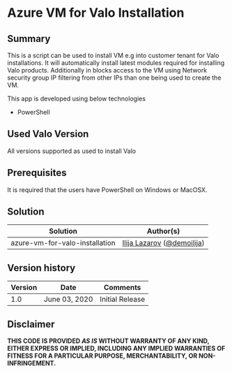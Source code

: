 # Azure VM for Valo Installation

## Summary
This is a script can be used to install VM e.g into customer tenant for Valo installations. It will automatically install latest modules required for installing Valo products. Additionally in blocks access to the VM using Network security group IP filtering from other IPs than one being used to create the VM.

This app is developed using below technologies 
* PowerShell

## Used Valo Version 
All versions supported as used to install Valo

## Prerequisites
 
It is required that the users have PowerShell on Windows or MacOSX.

## Solution

Solution|Author(s)
--------|---------
azure-vm-for-valo-installation | [Ilija Lazarov](https://www.linkedin.com/in/ilijalazarov) ([@demoilija](https://twitter.com/d3moilija))

## Version history

Version|Date|Comments
-------|----|--------
1.0 | June 03, 2020 | Initial Release

## Disclaimer
**THIS CODE IS PROVIDED *AS IS* WITHOUT WARRANTY OF ANY KIND, EITHER EXPRESS OR IMPLIED, INCLUDING ANY IMPLIED WARRANTIES OF FITNESS FOR A PARTICULAR PURPOSE, MERCHANTABILITY, OR NON-INFRINGEMENT.**